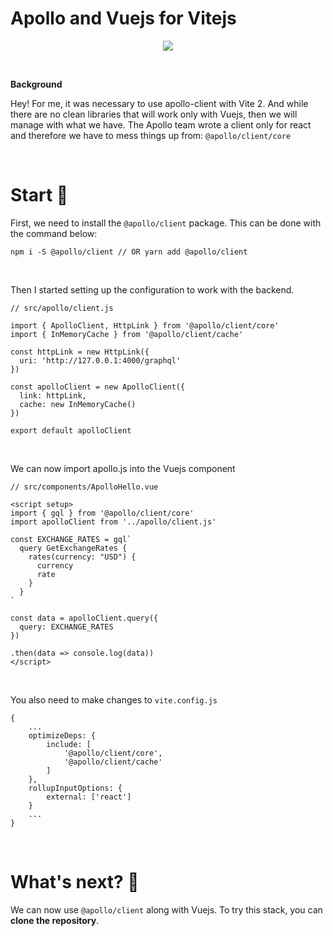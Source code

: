# Apollo and Vuejs for Vitejs

<p align="center">
  <img src="https://hsto.org/webt/60/14/56/601456d15afd1062653689.png">
  <br>
</p>

<br>

**Background**

Hey! For me, it was necessary to use apollo-client with Vite 2. And while there are no clean libraries that will work only with Vuejs, then we will manage with what we have. The Apollo team wrote a client only for react and therefore we have to mess things up from: ```@apollo/client/core```

<br>

# Start 🚀

First, we need to install the ```@apollo/client``` package. This can be done with the command below:

```npm i -S @apollo/client // OR yarn add @apollo/client```

<br>

Then I started setting up the configuration to work with the backend.
```
// src/apollo/client.js

import { ApolloClient, HttpLink } from '@apollo/client/core'
import { InMemoryCache } from '@apollo/client/cache'

const httpLink = new HttpLink({
  uri: 'http://127.0.0.1:4000/graphql'
})

const apolloClient = new ApolloClient({
  link: httpLink, 
  cache: new InMemoryCache()
})

export default apolloClient
```
<br>

We can now import apollo.js into the Vuejs component
```
// src/components/ApolloHello.vue

<script setup>
import { gql } from '@apollo/client/core'
import apolloClient from '../apollo/client.js'

const EXCHANGE_RATES = gql`
  query GetExchangeRates {
    rates(currency: "USD") {
      currency
      rate
    }
  }
`

const data = apolloClient.query({
  query: EXCHANGE_RATES
})

.then(data => console.log(data))
</script>
```

<br>

You also need to make changes to ```vite.config.js```
```
{
    ...
    optimizeDeps: {
        include: [
            '@apollo/client/core',
            '@apollo/client/cache'
        ]
    },
    rollupInputOptions: {
        external: ['react']
    }
    ...
}
```

<br>

# What's next? 🚀
We can now use ```@apollo/client``` along with Vuejs. To try this stack, you can **clone the repository**.
